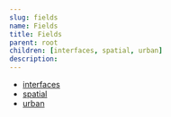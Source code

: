 ```yaml
---
slug: fields
name: Fields
title: Fields
parent: root
children: [interfaces, spatial, urban]
description:
---
```

* [interfaces](/tag/interfaces)
* [spatial](/tag/spatial)
* [urban](/tag/urban)